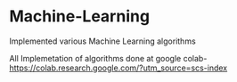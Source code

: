 # Machine-Learning

Implemented various Machine Learning algorithms

All Implemetation of algorithms done at google colab-https://colab.research.google.com/?utm_source=scs-index
